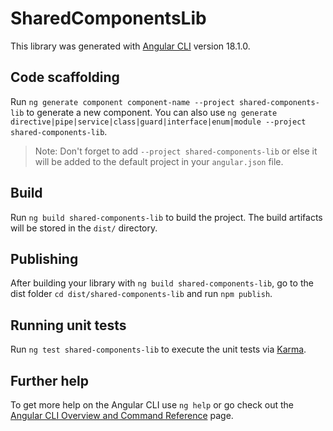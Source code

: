 # SharedComponentsLib

This library was generated with [Angular CLI](https://github.com/angular/angular-cli) version 18.1.0.

## Code scaffolding

Run `ng generate component component-name --project shared-components-lib` to generate a new component. You can also use `ng generate directive|pipe|service|class|guard|interface|enum|module --project shared-components-lib`.
> Note: Don't forget to add `--project shared-components-lib` or else it will be added to the default project in your `angular.json` file.

## Build

Run `ng build shared-components-lib` to build the project. The build artifacts will be stored in the `dist/` directory.

## Publishing

After building your library with `ng build shared-components-lib`, go to the dist folder `cd dist/shared-components-lib` and run `npm publish`.

## Running unit tests

Run `ng test shared-components-lib` to execute the unit tests via [Karma](https://karma-runner.github.io).

## Further help

To get more help on the Angular CLI use `ng help` or go check out the [Angular CLI Overview and Command Reference](https://angular.dev/tools/cli) page.
